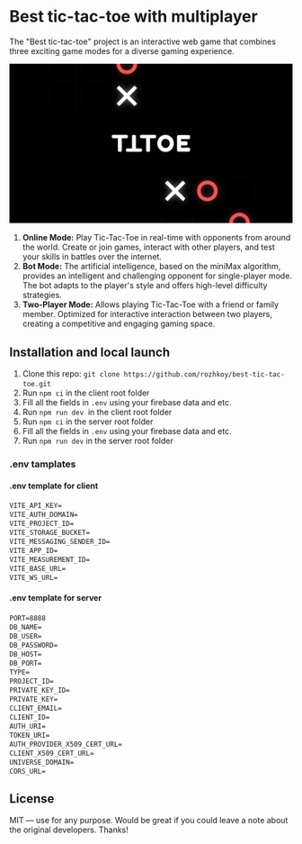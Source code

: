 # Best tic-tac-toe with multiplayer

The "Best tic-tac-toe" project is an interactive web game that combines three exciting game modes for a diverse gaming experience.

![best tic-tac-toe banner](/assets/Banner.png)

1. **Online Mode:** Play Tic-Tac-Toe in real-time with opponents from around the world. Create or join games, interact with other players, and test your skills in battles over the internet.
2. **Bot Mode:** The artificial intelligence, based on the miniMax algorithm, provides an intelligent and challenging opponent for single-player mode. The bot adapts to the player's style and offers high-level difficulty strategies.
3. **Two-Player Mode:** Allows playing Tic-Tac-Toe with a friend or family member. Optimized for interactive interaction between two players, creating a competitive and engaging gaming space.

## Installation and local launch

1. Clone this repo: `git clone https://github.com/rozhkoy/best-tic-tac-toe.git`
2. Run `npm ci` in the client root folder
3. Fill all the fields in `.env` using your firebase data and etc.
4. Run `npm run dev`  in the client root folder
5. Run `npm ci` in the server root folder
6. Fill all the fields in `.env` using your firebase data and etc.
7. Run `npm run dev` in the server root folder

### .env tamplates

#### .env template for client

```
VITE_API_KEY=
VITE_AUTH_DOMAIN=
VITE_PROJECT_ID=
VITE_STORAGE_BUCKET=
VITE_MESSAGING_SENDER_ID=
VITE_APP_ID=
VITE_MEASUREMENT_ID=
VITE_BASE_URL=
VITE_WS_URL=
```

#### .env template for server

```
PORT=8888
DB_NAME=
DB_USER=
DB_PASSWORD=
DB_HOST=
DB_PORT=
TYPE=
PROJECT_ID=
PRIVATE_KEY_ID=
PRIVATE_KEY=
CLIENT_EMAIL=
CLIENT_ID=
AUTH_URI=
TOKEN_URI=
AUTH_PROVIDER_X509_CERT_URL=
CLIENT_X509_CERT_URL=
UNIVERSE_DOMAIN=
CORS_URL=
```

## [](https://github.com/rozhkoy/best-tic-tac-toe/blob/develop/LICENSE)License

MIT — use for any purpose. Would be great if you could leave a note about the original developers. Thanks!
